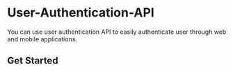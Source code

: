 # User-Authentication-API

You can use user authentication API to easily authenticate user through web and mobile applications.

## Get Started

